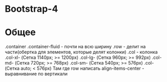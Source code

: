 # Bootstrap-4

# Общее

.container
.container-fluid - почти на всю ширину
.row - делит на части(обертка для элементов, которые делят колонки)
.col - колонка
.col-xl- (Сетка 1140px; >= 1200px)
.col-lg- (Сетка 960px; >= 992px)
.col-md- (Сетка 720px; >= 768px)
.col-sm- (Сетка 540px; >= 576px)
.col- (Сетка auto; < 576px)
Там где row написать align-items-center - выравнивание по вертикали
